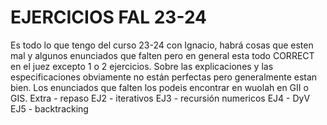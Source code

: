 # EJERCICIOS FAL 23-24
Es todo lo que tengo del curso 23-24 con Ignacio, habrá cosas que esten mal y algunos enunciados que falten pero en general esta todo CORRECT en el juez excepto 1 o 2 ejercicios. Sobre las explicaciones y las especificaciones obviamente no están perfectas pero generalmente estan bien. Los enunciados que falten los podeis encontrar en wuolah en GII o GIS.
Extra - repaso
EJ2 - iterativos
EJ3 - recursión numericos
EJ4 - DyV
EJ5 - backtracking
